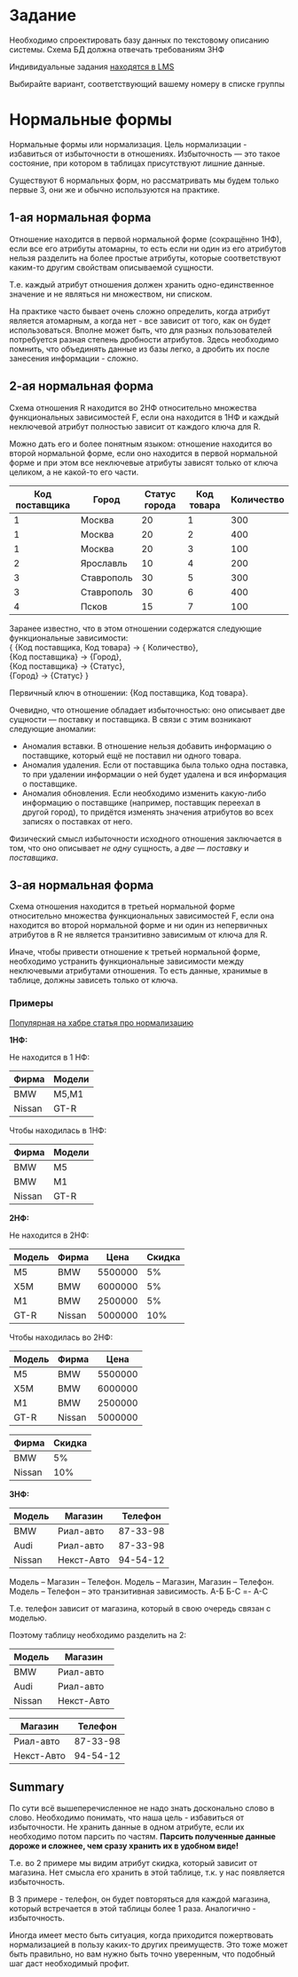 # Задание

Необходимо спроектировать базу данных по текстовому описанию системы. Схема БД должна отвечать требованиям 3НФ

Индивидуальные задания [находятся в LMS](https://lms.uni-dubna.ru/mod/page/view.php?id=18867)

Выбирайте вариант, соответствующий вашему номеру в списке группы

# Нормальные формы

Нормальные формы или нормализация. Цель нормализации - избавиться от избыточности в отношениях.
Избыточность — это такое состояние, при котором в таблицах присутствуют лишние данные.

Существуют 6 нормальных форм, но рассматривать мы будем только первые 3, они же и обычно используются на практике.

## 1-ая нормальная форма

Отношение находится в первой нормальной форме (сокращённо 1НФ), если все его атрибуты атомарны, то есть если ни один из его атрибутов нельзя разделить на более простые атрибуты, которые соответствуют каким-то другим свойствам описываемой сущности.

Т.е. каждый атрибут отношения должен хранить одно-единственное значение и не являться ни множеством, ни списком.

На практике часто бывает очень сложно определить, когда атрибут является атомарным, а когда нет - все зависит от того, как он будет использоваться. Вполне может быть, что для разных пользователей потребуется разная степень дробности атрибутов. Здесь необходимо помнить, что объединять данные из базы легко, а дробить их после занесения информации - сложно.

## 2-ая нормальная форма

Схема отношения R находится во 2НФ относительно множества функциональных зависимостей F, если она находится в 1НФ и каждый неключевой атрибут полностью зависит от каждого ключа для R.

Можно дать его и более понятным языком: отношение находится во второй нормальной форме, если оно находится в первой нормальной форме и при этом все неключевые атрибуты зависят только от ключа целиком, а не какой-то его части.

| **Код поставщика** | **Город**  | **Статус города** | **Код товара** | **Количество** |
| ------------------ | ---------- | ----------------- | -------------- | -------------- |
| 1                  | Москва     | 20                | 1              | 300            |
| 1                  | Москва     | 20                | 2              | 400            |
| 1                  | Москва     | 20                | 3              | 100            |
| 2                  | Ярославль  | 10                | 4              | 200            |
| 3                  | Ставрополь | 30                | 5              | 300            |
| 3                  | Ставрополь | 30                | 6              | 400            |
| 4                  | Псков      | 15                | 7              | 100            |

Заранее известно, что в этом отношении содержатся следующие функциональные зависимости:  
{ {Код поставщика, Код товара} -> { Количество},  
{Код поставщика} -> {Город},  
{Код поставщика} -> {Статус},  
{Город} -> {Статус} }

Первичный ключ в отношении: {Код поставщика, Код товара}.

Очевидно, что отношение обладает избыточностью: оно описывает две сущности — поставку и поставщика. В связи с этим возникают следующие аномалии:

- Аномалия вставки. В отношение нельзя добавить информацию о поставщике, который ещё не поставил ни одного товара.
- Аномалия удаления. Если от поставщика была только одна поставка, то при удалении информации о ней будет удалена и вся информация о поставщике.
- Аномалия обновления. Если необходимо изменить какую-либо информацию о поставщике (например, поставщик переехал в другой город), то придётся изменять значения атрибутов во всех записях о поставках от него.

Физический смысл избыточности исходного отношения заключается в том, что оно описывает _не одну_ сущность, а _две_ — _поставку_ и _поставщика_.

## 3-ая нормальная форма

Схема отношения находится в третьей нормальной форме относительно множества функциональных зависимостей F, если она находится во второй нормальной форме и ни один из непервичных атрибутов в R не является транзитивно зависимым от ключа для R.

Иначе, чтобы привести отношение к третьей нормальной форме, необходимо устранить функциональные зависимости между неключевыми атрибутами отношения. То есть данные, хранимые в таблице, должны зависеть только от ключа.

### Примеры

[Популярная на хабре статья про нормализацию](https://habr.com/ru/post/254773/)

**1НФ:**

Не находится в 1 НФ:

| Фирма  | Модели |
| ------ | ------ |
| BMW    | M5,M1  |
| Nissan | GT-R   |

Чтобы находилась в 1НФ:

| Фирма  | Модели |
| ------ | ------ |
| BMW    | M5     |
| BMW    | M1     |
| Nissan | GT-R   |

**2НФ:**

Не находится в 2НФ:

| **Модель** | **Фирма** | **Цена** | **Скидка** |
| ---------- | --------- | -------- | ---------- |
| M5         | BMW       | 5500000  | 5%         |
| X5M        | BMW       | 6000000  | 5%         |
| M1         | BMW       | 2500000  | 5%         |
| GT-R       | Nissan    | 5000000  | 10%        |

Чтобы находилась во 2НФ:

| **Модель** | **Фирма** | **Цена** |
| ---------- | --------- | -------- |
| M5         | BMW       | 5500000  |
| X5M        | BMW       | 6000000  |
| M1         | BMW       | 2500000  |
| GT-R       | Nissan    | 5000000  |

| Фирма  | Скидка |
| ------ | ------ |
| BMW    | 5%     |
| Nissan | 10%    |

**3НФ:**

| Модель | Магазин    | Телефон  |
| ------ | ---------- | -------- |
| BMW    | Риал-авто  | 87-33-98 |
| Audi   | Риал-авто  | 87-33-98 |
| Nissan | Некст-Авто | 94-54-12 |

Модель – Магазин – Телефон.
Модель – Магазин, Магазин – Телефон.
Модель – Телефон – это транзитивная зависимость. А-Б Б-С =- А-С

Т.е. телефон зависит от магазина, который в свою очередь связан с моделью.

Поэтому таблицу необходимо разделить на 2:

| Модель | Магазин    |
| ------ | ---------- |
| BMW    | Риал-авто  |
| Audi   | Риал-авто  |
| Nissan | Некст-Авто |

| Магазин    | Телефон  |
| ---------- | -------- |
| Риал-авто  | 87-33-98 |
| Некст-Авто | 94-54-12 |

## Summary

По сути всё вышеперечисленное не надо знать досконально слово в слово. Необходимо понимать, что наша цель - избавиться от избыточности. Не хранить данные в одном атрибуте, если их необходимо потом парсить по частям. **Парсить полученные данные дороже и сложнее, чем сразу хранить их в удобном виде!**

Т.е. во 2 примере мы видим атрибут скидка, который зависит от магазина. Нет смысла его хранить в этой таблице, т.к. у нас появляется избыточность.

В 3 примере - телефон, он будет повторяться для каждой магазина, который встречается в этой таблицы более 1 раза. Аналогично - избыточность.

Иногда имеет место быть ситуация, когда приходится пожертвовать нормализацией в пользу каких-то других преимуществ. Это тоже может быть правильно, но вам нужно быть точно уверенным, что подобный шаг даст необходимый профит.
